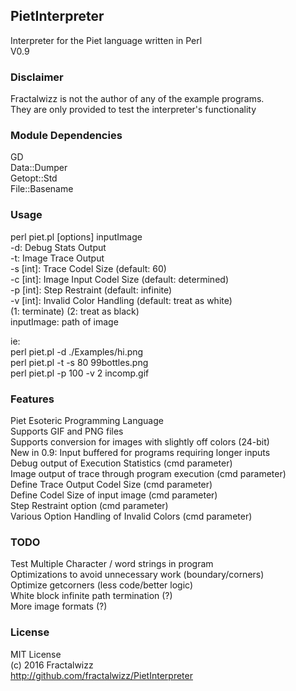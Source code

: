 ## PietInterpreter
Interpreter for the Piet language written in Perl<br>
V0.9

### Disclaimer
Fractalwizz is not the author of any of the example programs.<br>
They are only provided to test the interpreter's functionality

### Module Dependencies
GD<br>
Data::Dumper<br>
Getopt::Std<br>
File::Basename

### Usage
perl piet.pl [options] inputImage<br>
  -d:         Debug Stats Output<br>
  -t:         Image Trace Output<br>
  -s [int]:   Trace Codel Size (default: 60)<br>
  -c [int]:   Image Input Codel Size (default: determined)<br>
  -p [int]:   Step Restraint (default: infinite)<br>
  -v [int]:   Invalid Color Handling (default: treat as white)<br>
              (1: terminate) (2: treat as black)<br>
  inputImage: path of image<br>
  
ie:<br>
perl piet.pl -d ./Examples/hi.png<br>
perl piet.pl -t -s 80 99bottles.png<br>
perl piet.pl -p 100 -v 2 incomp.gif

### Features
Piet Esoteric Programming Language<br>
Supports GIF and PNG files<br>
Supports conversion for images with slightly off colors (24-bit)<br>
New in 0.9: Input buffered for programs requiring longer inputs<br>
Debug output of Execution Statistics (cmd parameter)<br>
Image output of trace through program execution (cmd parameter)<br>
Define Trace Output Codel Size (cmd parameter)<br>
Define Codel Size of input image (cmd parameter)<br>
Step Restraint option (cmd parameter)<br>
Various Option Handling of Invalid Colors (cmd parameter)

### TODO
Test Multiple Character / word strings in program<br>
Optimizations to avoid unnecessary work (boundary/corners)<br>
Optimize getcorners (less code/better logic)<br>
White block infinite path termination (?)<br>
More image formats (?)

### License
MIT License<br>
(c) 2016 Fractalwizz<br>
http://github.com/fractalwizz/PietInterpreter